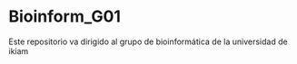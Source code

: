 # Bioinform_G01
Este repositorio va dirigido al grupo de bioinformática de la universidad de ikiam 
